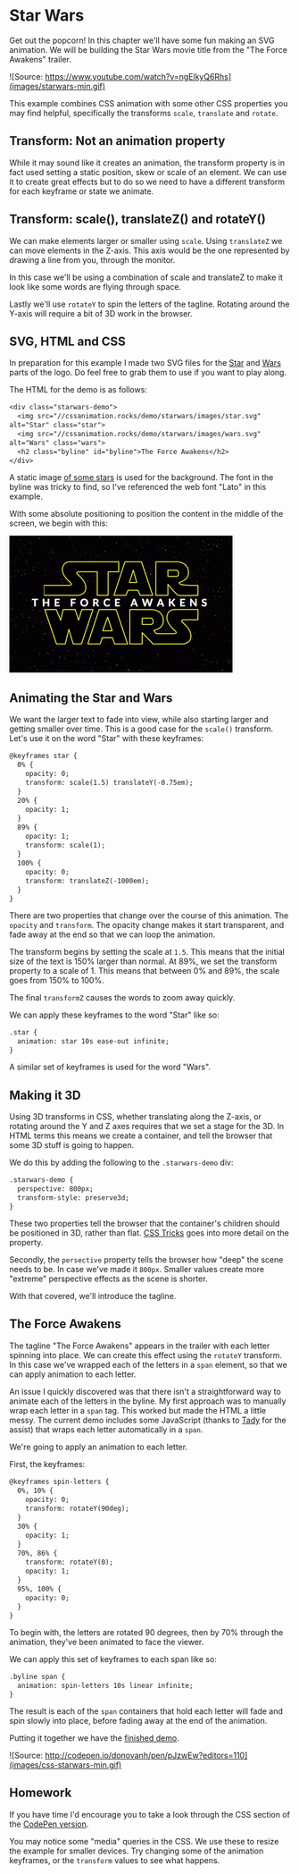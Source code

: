 # Star Wars

Get out the popcorn! In this chapter we'll have some fun making an SVG animation. We will be building the Star Wars movie title from the "The Force Awakens" trailer.

![Source: https://www.youtube.com/watch?v=ngElkyQ6Rhs](images/starwars-min.gif)

This example combines CSS animation with some other CSS properties you may find helpful, specifically the transforms `scale`, `translate` and `rotate`.

## Transform: Not an animation property

While it may sound like it creates an animation, the transform property is in fact used setting a static position, skew or scale of an element. We can use it to create great effects but to do so we need to have a different transform for each keyframe or state we animate.

## Transform: scale(), translateZ() and rotateY()

We can make elements larger or smaller using `scale`. Using `translateZ` we can move elements in the Z-axis. This axis would be the one represented by drawing a line from you, through the monitor.

In this case we'll be using a combination of scale and translateZ to make it look like some words are flying through space.

Lastly we'll use `rotateY` to spin the letters of the tagline. Rotating around the Y-axis will require a bit of 3D work in the browser.

## SVG, HTML and CSS

In preparation for this example I made two SVG files for the [Star](https://cssanimation.rocks/demo/starwars/images/star.svg) and [Wars](https://cssanimation.rocks/demo/starwars/images/wars.svg) parts of the logo. Do feel free to grab them to use if you want to play along.

The HTML for the demo is as follows:

    <div class="starwars-demo">
      <img src="//cssanimation.rocks/demo/starwars/images/star.svg" alt="Star" class="star">
      <img src="//cssanimation.rocks/demo/starwars/images/wars.svg" alt="Wars" class="wars">
      <h2 class="byline" id="byline">The Force Awakens</h2>
    </div>

A static image [of some stars](https://cssanimation.rocks/demo/starwars/images/bg.jpg) is used for the background. The font in the byline was tricky to find, so I've referenced the web font "Lato" in this example.

With some absolute positioning to position the content in the middle of the screen, we begin with this:

![](images/starwars.png)

## Animating the Star and Wars

We want the larger text to fade into view, while also starting larger and getting smaller over time. This is a good case for the `scale()` transform. Let's use it on the word "Star" with these keyframes:

    @keyframes star {
      0% {
        opacity: 0;
        transform: scale(1.5) translateY(-0.75em);
      }
      20% {
        opacity: 1;
      }
      89% {
        opacity: 1;
        transform: scale(1);
      }
      100% {
        opacity: 0;
        transform: translateZ(-1000em);
      }
    }

There are two properties that change over the course of this animation. The `opacity` and `transform`. The opacity change makes it start transparent, and fade away at the end so that we can loop the animation.

The transform begins by setting the scale at `1.5`. This means that the initial size of the text is 150% larger than normal. At 89%, we set the transform property to a scale of 1. This means that between 0% and 89%, the scale goes from 150% to 100%.

The final `transformZ` causes the words to zoom away quickly.

We can apply these keyframes to the word "Star" like so:

    .star {
      animation: star 10s ease-out infinite;
    }

A similar set of keyframes is used for the word "Wars".

## Making it 3D

Using 3D transforms in CSS, whether translating along the Z-axis, or rotating around the Y and Z axes requires that we set a stage for the 3D. In HTML terms this means we create a container, and tell the browser that some 3D stuff is going to happen.

We do this by adding the following to the `.starwars-demo` div:

    .starwars-demo {
      perspective: 800px;
      transform-style: preserve3d;
    }

These two properties tell the browser that the container's children should be positioned in 3D, rather than flat. [CSS Tricks](https://css-tricks.com/almanac/properties/t/transform-style/) goes into more detail on the property.

Secondly, the `persective` property tells the browser how "deep" the scene needs to be. In case we've made it `800px`. Smaller values create more "extreme" perspective effects as the scene is shorter.

With that covered, we'll introduce the tagline.

## The Force Awakens

The tagline "The Force Awakens" appears in the trailer with each letter spinning into place. We can create this effect using the `rotateY` transform. In this case we've wrapped each of the letters in a `span` element, so that we can apply animation to each letter.

An issue I quickly discovered was that there isn't a straightforward way to animate each of the letters in the byline. My first approach was to manually wrap each letter in a `span` tag. This worked but made the HTML a little messy. The current demo includes some JavaScript (thanks to [Tady](https://twitter.com/tadywankenobi) for the assist) that wraps each letter automatically in a `span`.

We're going to apply an animation to each letter.

First, the keyframes:

    @keyframes spin-letters {
      0%, 10% {
        opacity: 0;
        transform: rotateY(90deg);
      }
      30% {
        opacity: 1;
      }
      70%, 86% {
        transform: rotateY(0);
        opacity: 1;
      }
      95%, 100% {
        opacity: 0;
      }
    }

To begin with, the letters are rotated 90 degrees, then by 70% through the animation, they've been animated to face the viewer.

We can apply this set of keyframes to each span like so:

    .byline span {
      animation: spin-letters 10s linear infinite;
    }

The result is each of the `span` containers that hold each letter will fade and spin slowly into place, before fading away at the end of the animation.

Putting it together we have the [finished demo](http://codepen.io/donovanh/pen/pJzwEw?editors=110).

![Source: http://codepen.io/donovanh/pen/pJzwEw?editors=110](images/css-starwars-min.gif)

## Homework

If you have time I'd encourage you to take a look through the CSS section of the [CodePen version](http://codepen.io/donovanh/pen/pJzwEw?editors=110).

You may notice some "media" queries in the CSS. We use these to resize the example for smaller devices. Try changing some of the animation keyframes, or the `transform` values to see what happens.
